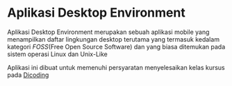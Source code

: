 # Aplikasi Desktop Environment
Aplikasi Desktop Environment merupakan sebuah aplikasi mobile yang menampilkan daftar lingkungan desktop terutama yang termasuk kedalam kategori *FOSS*(Free Open Source Software) dan yang biasa ditemukan pada sistem operasi Linux dan Unix-Like

Aplikasi ini dibuat untuk memenuhi persyaratan menyelesaikan kelas kursus pada [Dicoding](https://www.dicoding.com')
